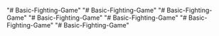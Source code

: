 "# Basic-Fighting-Game" 
"# Basic-Fighting-Game" 
"# Basic-Fighting-Game" 
"# Basic-Fighting-Game" 
"# Basic-Fighting-Game" 
"# Basic-Fighting-Game" 
"# Basic-Fighting-Game" 
